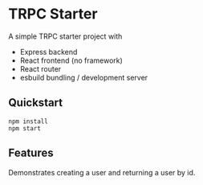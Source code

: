 # TRPC Starter

A simple TRPC starter project with 

- Express backend
- React frontend (no framework)
- React router
- esbuild bundling / development server

## Quickstart

```
npm install
npm start
```

## Features

Demonstrates creating a user and returning a user by id.
